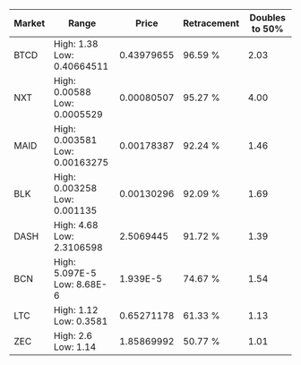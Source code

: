 | Market | Range | Price| Retracement | Doubles to 50% |
| --- | --- | --- | --- | --- |
| BTCD | High: 1.38<br />Low: 0.40664511 | 0.43979655 | 96.59 % | 2.03 |
| NXT | High: 0.00588<br />Low: 0.0005529 | 0.00080507 | 95.27 % | 4.00 |
| MAID | High: 0.003581<br />Low: 0.00163275 | 0.00178387 | 92.24 % | 1.46 |
| BLK | High: 0.003258<br />Low: 0.001135 | 0.00130296 | 92.09 % | 1.69 |
| DASH | High: 4.68<br />Low: 2.3106598 | 2.5069445 | 91.72 % | 1.39 |
| BCN | High: 5.097E-5<br />Low: 8.68E-6 | 1.939E-5 | 74.67 % | 1.54 |
| LTC | High: 1.12<br />Low: 0.3581 | 0.65271178 | 61.33 % | 1.13 |
| ZEC | High: 2.6<br />Low: 1.14 | 1.85869992 | 50.77 % | 1.01 |
